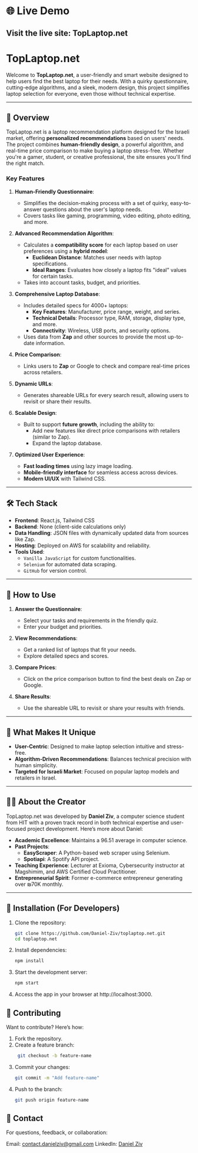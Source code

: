 # 🌐 Live Demo

## Visit the live site: TopLaptop.net

# TopLaptop.net

Welcome to **TopLaptop.net**, a user-friendly and smart website designed to help users find the best laptop for their needs. With a quirky questionnaire, cutting-edge algorithms, and a sleek, modern design, this project simplifies laptop selection for everyone, even those without technical expertise.

---

## 🚀 **Overview**

TopLaptop.net is a laptop recommendation platform designed for the Israeli market, offering **personalized recommendations** based on users' needs. The project combines **human-friendly design**, a powerful algorithm, and real-time price comparison to make buying a laptop stress-free. Whether you're a gamer, student, or creative professional, the site ensures you'll find the right match.

### **Key Features**
1. **Human-Friendly Questionnaire**:
   - Simplifies the decision-making process with a set of quirky, easy-to-answer questions about the user's laptop needs.
   - Covers tasks like gaming, programming, video editing, photo editing, and more.

2. **Advanced Recommendation Algorithm**:
   - Calculates a **compatibility score** for each laptop based on user preferences using a **hybrid model**:
     - **Euclidean Distance**: Matches user needs with laptop specifications.
     - **Ideal Ranges**: Evaluates how closely a laptop fits "ideal" values for certain tasks.
   - Takes into account tasks, budget, and priorities.

3. **Comprehensive Laptop Database**:
   - Includes detailed specs for 4000+ laptops:
     - **Key Features**: Manufacturer, price range, weight, and series.
     - **Technical Details**: Processor type, RAM, storage, display type, and more.
     - **Connectivity**: Wireless, USB ports, and security options.
   - Uses data from **Zap** and other sources to provide the most up-to-date information.

4. **Price Comparison**:
   - Links users to **Zap** or Google to check and compare real-time prices across retailers.

5. **Dynamic URLs**:
   - Generates shareable URLs for every search result, allowing users to revisit or share their results.

6. **Scalable Design**:
   - Built to support **future growth**, including the ability to:
     - Add new features like direct price comparisons with retailers (similar to Zap).
     - Expand the laptop database.

7. **Optimized User Experience**:
   - **Fast loading times** using lazy image loading.
   - **Mobile-friendly interface** for seamless access across devices.
   - **Modern UI/UX** with Tailwind CSS.

---

## 🛠️ **Tech Stack**
- **Frontend**: React.js, Tailwind CSS
- **Backend**: None (client-side calculations only)
- **Data Handling**: JSON files with dynamically updated data from sources like Zap.
- **Hosting**: Deployed on AWS for scalability and reliability.
- **Tools Used**:
  - `Vanilla JavaScript` for custom functionalities.
  - `Selenium` for automated data scraping.
  - `GitHub` for version control.

---

## 📖 **How to Use**
1. **Answer the Questionnaire**:
   - Select your tasks and requirements in the friendly quiz.
   - Enter your budget and priorities.

2. **View Recommendations**:
   - Get a ranked list of laptops that fit your needs.
   - Explore detailed specs and scores.

3. **Compare Prices**:
   - Click on the price comparison button to find the best deals on Zap or Google.

4. **Share Results**:
   - Use the shareable URL to revisit or share your results with friends.

---

## 🌟 **What Makes It Unique**
- **User-Centric**: Designed to make laptop selection intuitive and stress-free.
- **Algorithm-Driven Recommendations**: Balances technical precision with human simplicity.
- **Targeted for Israeli Market**: Focused on popular laptop models and retailers in Israel.

---

## 🧑‍💻 **About the Creator**
TopLaptop.net was developed by **Daniel Ziv**, a computer science student from HIT with a proven track record in both technical expertise and user-focused project development. Here’s more about Daniel:
- **Academic Excellence**: Maintains a 96.51 average in computer science.
- **Past Projects**:
  - **EasyScraper**: A Python-based web scraper using Selenium.
  - **Spotiapi**: A Spotify API project.
- **Teaching Experience**: Lecturer at Exioma, Cybersecurity instructor at Magshimim, and AWS Certified Cloud Practitioner.
- **Entrepreneurial Spirit**: Former e-commerce entrepreneur generating over ₪70K monthly.

---

## 🔧 **Installation (For Developers)**
1. Clone the repository:
   ```bash
   git clone https://github.com/Daniel-Ziv/toplaptop.net.git
   cd toplaptop.net
2. Install dependencies:
    ```bash
    npm install
3. Start the development server:
     ```bash
     npm start
4. Access the app in your browser at http://localhost:3000.

## 🤝 Contributing
Want to contribute? Here’s how:

1. Fork the repository.
2. Create a feature branch:
   ```bash  
    git checkout -b feature-name
3. Commit your changes:
    ```bash  
    git commit -m "Add feature-name"
4. Push to the branch:
    ```bash  
    git push origin feature-name


## 📩 Contact

For questions, feedback, or collaboration:

Email: contact.danielziv@gmail.com
LinkedIn: [Daniel Ziv](https://www.linkedin.com/in/daniel-ziv/)